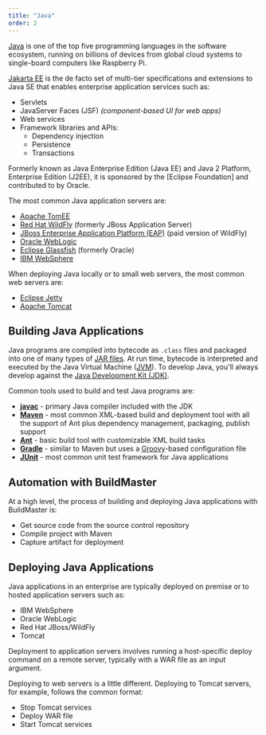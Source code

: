 ```yaml
---
title: "Java"
order: 2
---
```


[Java](https://www.java.com/) is one of the top five programming languages in the software ecosystem, running on billions of devices from global cloud systems to single-board computers like Raspberry Pi. 

[Jakarta EE](https://jakarta.ee/) is the de facto set of multi-tier specifications and extensions to Java SE that enables enterprise application services such as:

 - Servlets
 - JavaServer Faces (JSF) *(component-based UI for web apps)*
 - Web services
 - Framework libraries and APIs:
   - Dependency injection
   - Persistence
   - Transactions

Formerly known as Java Enterprise Edition (Java EE) and Java 2 Platform, Enterprise Edition (J2EE), it is sponsored by the [Eclipse Foundation] and contributed to by Oracle.

The most common Java application servers are: 


 - [Apache TomEE](/docs/buildmaster/development-platforms/buildmaster-platforms-java/deploying-java-applications-to-tomcat)
 - [Red Hat WildFly](/docs/buildmaster/development-platforms/buildmaster-platforms-java/buildmaster-platforms-java-wildfly) (formerly JBoss Application Server) 
 - [JBoss Enterprise Application Platform (EAP)](/docs/buildmaster/development-platforms/buildmaster-platforms-java/buildmaster-platforms-java-wildfly) (paid version of WildFly)
 - [Oracle WebLogic](https://www.oracle.com/middleware/technologies/weblogic.html)
 - [Eclipse Glassfish](https://projects.eclipse.org/proposals/eclipse-glassfish) (formerly Oracle)
 - [IBM WebSphere](https://www.ibm.com/cloud/websphere-application-platform/)

When deploying Java locally or to small web servers, the most common web servers are:

 - [Eclipse Jetty](/docs/buildmaster/development-platforms/buildmaster-platforms-java/buildmaster-platforms-java-jetty)
 - [Apache Tomcat](/docs/buildmaster/development-platforms/buildmaster-platforms-java/deploying-java-applications-to-tomcat)

## Building Java Applications 

Java programs are compiled into bytecode as `.class` files and packaged into one of many types of [JAR files](https://docs.oracle.com/javase/tutorial/deployment/jar/basicsindex.html). At run time, bytecode is interpreted and executed by the Java Virtual Machine ([JVM](https://docs.oracle.com/javase/specs/jvms/se13/html/jvms-1.html#jvms-1.2)). To develop Java, you'll always develop against the [Java Development Kit (JDK)](https://www.oracle.com/java/technologies/javase-jdk13-doc-downloads.html).

Common tools used to build and test Java programs are:

 - [**javac**](https://docs.oracle.com/en/java/javase/13/docs/specs/man/javac.html) - primary Java compiler included with the JDK
 - [**Maven**](/docs/buildmaster/development-platforms/buildmaster-platforms-java/buildmaster-platforms-java-maven) - most common XML-based build and deployment tool with all the support of Ant plus dependency management, packaging, publish support
 - [**Ant**](/docs/buildmaster/development-platforms/buildmaster-platforms-java/buildmaster-platforms-java-ant) - basic build tool with customizable XML build tasks
 - [**Gradle**](/docs/buildmaster/development-platforms/buildmaster-platforms-java/buildmaster-platforms-java-gradle) - similar to Maven but uses a [Groovy](http://groovy-lang.org/)-based configuration file
 - [**JUnit**](/docs/buildmaster/development-platforms/buildmaster-platforms-java/buildmaster-platforms-java-junit) - most common unit test framework for Java applications

## Automation with BuildMaster 

At a high level, the process of building and deploying Java applications with BuildMaster is:

 - Get source code from the source control repository
 - Compile project with Maven
 - Capture artifact for deployment

## Deploying Java Applications 

Java applications in an enterprise are typically deployed on premise or to hosted application servers such as:

 - IBM WebSphere
 - Oracle WebLogic
 - Red Hat JBoss/WildFly
 - Tomcat

Deployment to application servers involves running a host-specific deploy command on a remote server, typically with a WAR file as an input argument.

Deploying to web servers is a little different. Deploying to Tomcat servers, for example, follows the common format:

 - Stop Tomcat services
 - Deploy WAR file
 - Start Tomcat services